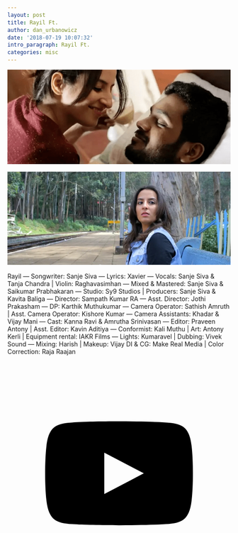```yaml
---
layout: post
title: Rayil Ft.
author: dan_urbanowicz
date: '2018-07-19 10:07:32'
intro_paragraph: Rayil Ft.
categories: misc
---
```

![Rayil](/assets/img/uploads/dd0da179-4e7f-4653-b13f-99b02ac351f1.png "Rayil")

![](/assets/img/uploads/show.png)

Rayil — Songwriter: Sanje Siva — Lyrics: Xavier — Vocals: Sanje Siva & Tanja Chandra | Violin: Raghavasimhan — Mixed & Mastered: Sanje Siva & Saikumar Prabhakaran
— Studio: Sy9 Studios | Producers: Sanje Siva & Kavita Baliga
— Director: Sampath Kumar RA
— Asst. Director: Jothi Prakasham
— DP: Karthik Muthukumar
— Camera Operator: Sathish Amruth | Asst. Camera Operator: Kishore Kumar
— Camera Assistants: Khadar & Vijay Mani 
— Cast: Kanna Ravi & Amrutha Srinivasan
— Editor: Praveen Antony | Asst. Editor: Kavin Aditiya
— Conformist: Kali Muthu | Art: Antony Kerli | Equipment rental: IAKR Films
— Lights: Kumaravel | Dubbing: Vivek Sound
— Mixing: Harish | Makeup: Vijay DI & CG: Make Real Media | Color Correction: Raja Raajan



<a href="https://bit.ly/36AzXXj" class="icon-28" title="Rayil"><svg viewBox="0 0 512 512"><path d="M422.6 193.6c-5.3-45.3-23.3-51.6-59-54 -50.8-3.5-164.3-3.5-215.1 0 -35.7 2.4-53.7 8.7-59 54 -4 33.6-4 91.1 0 124.8 5.3 45.3 23.3 51.6 59 54 50.9 3.5 164.3 3.5 215.1 0 35.7-2.4 53.7-8.7 59-54C426.6 284.8 426.6 227.3 422.6 193.6zM222.2 303.4v-94.6l90.7 47.3L222.2 303.4z"/></svg><!--\\\\\\\\\\[if lt IE 9]><!\\\\\\\\\\[endif]--></a>
